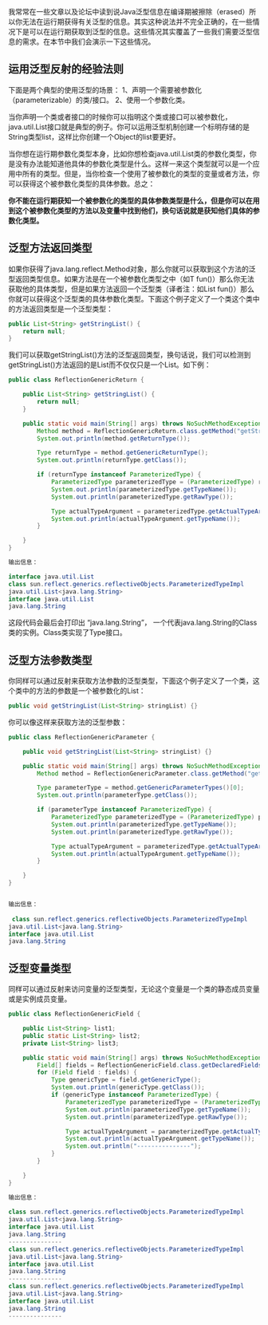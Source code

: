 我常常在一些文章以及论坛中读到说Java泛型信息在编译期被擦除（erased）所以你无法在运行期获得有关泛型的信息。其实这种说法并不完全正确的，在一些情况下是可以在运行期获取到泛型的信息。这些情况其实覆盖了一些我们需要泛型信息的需求。在本节中我们会演示一下这些情况。

## 运用泛型反射的经验法则

下面是两个典型的使用泛型的场景：
1、声明一个需要被参数化（parameterizable）的类/接口。
2、使用一个参数化类。

当你声明一个类或者接口的时候你可以指明这个类或接口可以被参数化，java.util.List接口就是典型的例子。你可以运用泛型机制创建一个标明存储的是String类型list，这样比你创建一个Object的list要更好。

当你想在运行期参数化类型本身，比如你想检查java.util.List类的参数化类型，你是没有办法能知道他具体的参数化类型是什么。这样一来这个类型就可以是一个应用中所有的类型。但是，当你检查一个使用了被参数化的类型的变量或者方法，你可以获得这个被参数化类型的具体参数。总之：

**你不能在运行期获知一个被参数化的类型的具体参数类型是什么，但是你可以在用到这个被参数化类型的方法以及变量中找到他们，换句话说就是获知他们具体的参数化类型。**

## 泛型方法返回类型

如果你获得了java.lang.reflect.Method对象，那么你就可以获取到这个方法的泛型返回类型信息。如果方法是在一个被参数化类型之中（如T fun()）那么你无法获取他的具体类型，但是如果方法返回一个泛型类（译者注：如List fun()）那么你就可以获得这个泛型类的具体参数化类型。下面这个例子定义了一个类这个类中的方法返回类型是一个泛型类型：

```java
public List<String> getStringList() {
    return null;
}
```

我们可以获取getStringList()方法的泛型返回类型，换句话说，我们可以检测到getStringList()方法返回的是List而不仅仅只是一个List。如下例：

```java
public class ReflectionGenericReturn {

    public List<String> getStringList() {
        return null;
    }

    public static void main(String[] args) throws NoSuchMethodException {
        Method method = ReflectionGenericReturn.class.getMethod("getStringList");
        System.out.println(method.getReturnType());

        Type returnType = method.getGenericReturnType();
        System.out.println(returnType.getClass());

        if (returnType instanceof ParameterizedType) {
            ParameterizedType parameterizedType = (ParameterizedType) returnType;
            System.out.println(parameterizedType.getTypeName());
            System.out.println(parameterizedType.getRawType());

            Type actualTypeArgument = parameterizedType.getActualTypeArguments()[0];
            System.out.println(actualTypeArgument.getTypeName());
        }

    }
}

输出信息：

interface java.util.List
class sun.reflect.generics.reflectiveObjects.ParameterizedTypeImpl
java.util.List<java.lang.String>
interface java.util.List
java.lang.String
```

这段代码会最后会打印出 “java.lang.String”， 一个代表java.lang.String的Class类的实例。Class类实现了Type接口。

## 泛型方法参数类型

你同样可以通过反射来获取方法参数的泛型类型，下面这个例子定义了一个类，这个类中的方法的参数是一个被参数化的List：

```java
public void getStringList(List<String> stringList) {}
```

你可以像这样来获取方法的泛型参数：

```java
public class ReflectionGenericParameter {

    public void getStringList(List<String> stringList) {}

    public static void main(String[] args) throws NoSuchMethodException {
        Method method = ReflectionGenericParameter.class.getMethod("getStringList", List.class);

        Type parameterType = method.getGenericParameterTypes()[0];
        System.out.println(parameterType.getClass());

        if (parameterType instanceof ParameterizedType) {
            ParameterizedType parameterizedType = (ParameterizedType) parameterType;
            System.out.println(parameterizedType.getTypeName());
            System.out.println(parameterizedType.getRawType());

            Type actualTypeArgument = parameterizedType.getActualTypeArguments()[0];
            System.out.println(actualTypeArgument.getTypeName());
        }

    }
}


输出信息：
  
 class sun.reflect.generics.reflectiveObjects.ParameterizedTypeImpl
java.util.List<java.lang.String>
interface java.util.List
java.lang.String
```



## 泛型变量类型

同样可以通过反射来访问变量的泛型类型，无论这个变量是一个类的静态成员变量或是实例成员变量。

```java
public class ReflectionGenericField {

    public List<String> list1;
    public static List<String> list2;
    private List<String> list3;

    public static void main(String[] args) throws NoSuchMethodException {
        Field[] fields = ReflectionGenericField.class.getDeclaredFields();
        for (Field field : fields) {
            Type genericType = field.getGenericType();
            System.out.println(genericType.getClass());
            if (genericType instanceof ParameterizedType) {
                ParameterizedType parameterizedType = (ParameterizedType) genericType;
                System.out.println(parameterizedType.getTypeName());
                System.out.println(parameterizedType.getRawType());

                Type actualTypeArgument = parameterizedType.getActualTypeArguments()[0];
                System.out.println(actualTypeArgument.getTypeName());
                System.out.println("---------------");
            }
        }

    }
}

输出信息：
  
class sun.reflect.generics.reflectiveObjects.ParameterizedTypeImpl
java.util.List<java.lang.String>
interface java.util.List
java.lang.String
---------------
class sun.reflect.generics.reflectiveObjects.ParameterizedTypeImpl
java.util.List<java.lang.String>
interface java.util.List
java.lang.String
---------------
class sun.reflect.generics.reflectiveObjects.ParameterizedTypeImpl
java.util.List<java.lang.String>
interface java.util.List
java.lang.String
---------------
```














